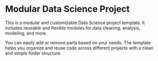 # Modular Data Science Project

This is a modular and customizable Data Science project template.
It includes reusable and flexible modules for data cleaning, analysis, modeling, and more.

You can easily add or remove parts based on your needs.
The template helps you organize and reuse code across different projects with a clean and simple folder structure.
